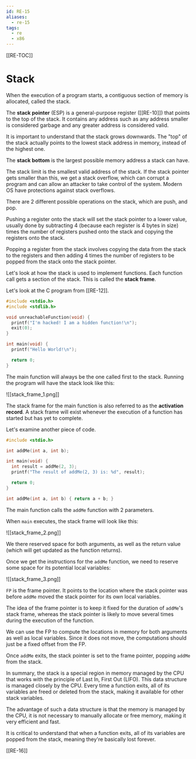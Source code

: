 ```yaml
---
id: RE-15
aliases:
  - re-15
tags:
  - re
  - x86
---
```


[[RE-TOC]]

# Stack

When the execution of a program starts, a contiguous section of memory is allocated, called the stack.

The **stack pointer** (ESP) is a general-purpose register ([[RE-10]]) that points to the top of the stack. It contains any address such as any address smaller is considered garbage and any greater address is considered valid.

It is important to understand that the stack grows downwards. The "top" of the stack actually points to the lowest stack address in memory, instead of the highest one.

The **stack bottom** is the largest possible memory address a stack can have.

The stack limit is the smallest valid address of the stack. If the stack pointer gets smaller than this, we get a stack overflow, which can corrupt a program and can allow an attacker to take control of the system. Modern OS have protections against stack overflows.

There are 2 different possible operations on the stack, which are push, and pop.

Pushing a register onto the stack will set the stack pointer to a lower value, usually done by subtracting 4 (because each register is 4 bytes in size) times the number of registers pushed onto the stack and copying the registers onto the stack.

Popping a register from the stack involves copying the data from the stack to the registers and then adding 4 times the number of registers to be popped from the stack onto the stack pointer.

Let's look at how the stack is used to implement functions.
Each function call gets a section of the stack. This is called the **stack frame**.

Let's look at the C program from [[RE-12]].

```c
#include <stdio.h>
#include <stdlib.h>

void unreachableFunction(void) {
  printf("I'm hacked! I am a hidden function!\n");
  exit(0);
}

int main(void) {
  printf("Hello World!\n");

  return 0;
}
```

The main function will always be the one called first to the stack. Running the program will have the stack look like this:

![[stack_frame_1.png]]

The stack frame for the main function is also referred to as the **activation record**. A stack frame will exist whenever the execution of a function has started but has yet to complete.

Let's examine another piece of code.

```c
#include <stdio.h>

int addMe(int a, int b);

int main(void) {
  int result = addMe(2, 3);
  printf("The result of addMe(2, 3) is: %d", result);

  return 0;
}

int addMe(int a, int b) { return a + b; }
```

The main function calls the `addMe` function with 2 parameters.

When `main` executes, the stack frame will look like this:

![[stack_frame_2.png]]

We there reserved space for both arguments, as well as the return value (which will get updated as the function returns).

Once we get the instructions for the `addMe` function, we need to reserve some space for its potential local variables:

![[stack_frame_3.png]]

`FP` is the frame pointer. It points to the location where the stack pointer was before `addMe` moved the stack pointer for its own local variables.

The idea of the frame pointer is to keep it fixed for the duration of `addMe`'s stack frame, whereas the stack pointer is likely to move several times during the execution of the function.

We can use the FP to compute the locations in memory for both arguments as well as local variables. Since it does not move, the computations should just be a fixed offset from the FP.

Once `addMe` exits, the stack pointer is set to the frame pointer, popping `addMe` from the stack.

In summary, the stack is a special region in memory managed by the CPU that works with the principle of Last In, First Out (LIFO). This data structure is managed closely by the CPU. Every time a function exits, all of its variables are freed or deleted from the stack, making it available for other stack variables.

The advantage of such a data structure is that the memory is managed by the CPU, it is not necessary to manually allocate or free memory, making it very efficient and fast.

It is critical to understand that when a function exits, all of its variables are popped from the stack, meaning they're basically lost forever.

[[RE-16]]

